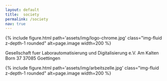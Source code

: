 ```yaml
---
layout: default
title:  society
permalink: /society
nav: true
---
```


{% include figure.html
   path='assets/img/logo-chrome.jpg'
   class="img-fluid z-depth-1 rounded"
   alt=page.image
   width=200 %}



Gesellschaft fuer Laborautomatisierung und Digitalisierung e.V.
Am Kalten Born 37
37085 Goettingen

{% include figure.html
   path='assets/img/arbeitszelle.jpg'
   class="img-fluid z-depth-1 rounded"
   alt=page.image
   width=200 %}
